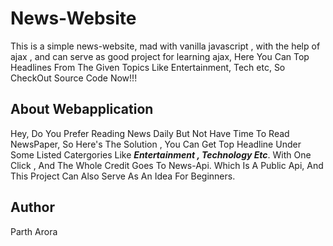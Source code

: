 # News-Website
This is a simple news-website, mad with vanilla javascript , with the help of ajax , and can serve as good project for learning ajax, Here You Can Top Headlines From The Given Topics Like Entertainment, Tech etc, So CheckOut Source Code Now!!!
## About Webapplication
Hey, Do You Prefer Reading News Daily But Not Have Time To Read NewsPaper, So Here's The Solution , You Can Get Top Headline Under Some Listed Catergories Like ***Entertainment , Technology Etc***. With One Click , And The Whole Credit Goes To News-Api.
Which Is A Public Api, And This Project Can Also Serve As An Idea For Beginners.




## Author
Parth Arora
